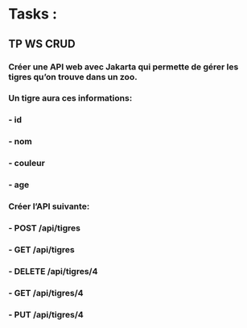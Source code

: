 # Tasks :
## TP WS CRUD

### Créer une API web avec Jakarta qui permette de gérer les tigres qu’on trouve dans un zoo.

### Un tigre aura ces informations:

### - id
### - nom
### - couleur
### - age

### Créer l’API suivante:

### - POST /api/tigres
### - GET /api/tigres
### - DELETE /api/tigres/4
### - GET /api/tigres/4
### - PUT /api/tigres/4


